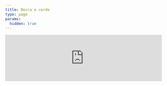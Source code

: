 ```yaml
---
title: Bocca e corde
type: page
params:
  hidden: true
---
```


<iframe id="iframe_assoconnect" src="https://ac.musik-europa-breizh.fr/collect/description/545768-q-bocca-e-corde-clohars-fouesnant?iframe=1" allow="payment" width="100%" style="overflow: hidden; border: 0; max-height: none;" scrolling="no" onload="window.location.href='#iframe_assoconnect'"></iframe><script>window.addEventListener("message", function(event) {if(event.data.action === "iframe.height" && (event.origin === "https://ac.musik-europa-breizh.fr" || event.origin === "https://pay.assoconnect.com")){document.getElementById("iframe_assoconnect").height = event.data.height;}});</script><style>#iframe_assoconnect{border: 0}</style>
